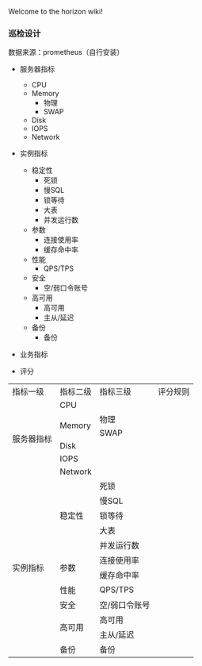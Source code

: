 Welcome to the horizon wiki!

### 巡检设计
数据来源：prometheus（自行安装）
* 服务器指标
  * CPU
  * Memory
    * 物理
    * SWAP
  * Disk
  * IOPS
  * Network
* 实例指标
  * 稳定性
    * 死锁
    * 慢SQL
    * 锁等待
    * 大表
    * 并发运行数
  * 参数
    * 连接使用率
    * 缓存命中率
  * 性能
    * QPS/TPS
  * 安全
    * 空/弱口令账号
  * 高可用
    * 高可用
    * 主从/延迟
  * 备份
    * 备份
* 业务指标

* 评分
<table>
    <tr>
        <td>指标一级</td>
        <td>指标二级</td>
        <td>指标三级</td>
        <td>评分规则</td>
    </tr>
    <tr>
        <td rowspan="6">服务器指标</td>
        <td>CPU</td>
        <tr>
            <td rowspan="2">Memory</td>
            <td>物理</td>
            <tr>
                <td>SWAP</td>
            </tr>
        </tr>
        <tr>
            <td>Disk</td>
        </tr>
        <tr>
            <td>IOPS</td>
        </tr>
        <tr>
            <td>Network</td>
        </tr>
    </tr>
    <tr>
        <td rowspan="12">实例指标</td>
        <td rowspan="5">稳定性</td>
        <td>死锁</td>
        <tr>
            <td>慢SQL</td>
        </tr>
        <tr>
            <td>锁等待</td>
        </tr>
        <tr>
            <td>大表</td>
        </tr>
        <tr>
            <td>并发运行数</td>
        </tr>
        <tr>
            <td rowspan="2">参数</td>
            <td>连接使用率</td>
            <tr>
                <td>缓存命中率</td>
            </tr>
        </tr>
        <tr>
            <td rowspan="1">性能</td>
            <td>QPS/TPS</td>
        </tr>
        <tr>
            <td rowspan="1">安全</td>
            <td>空/弱口令账号</td>
        </tr>
        <tr>
            <td rowspan="2">高可用</td>
            <td>高可用</td>
            <tr>
                <td>主从/延迟</td>
            </tr>
        </tr>
        <tr>
            <td rowspan="1">备份</td>
            <td>备份</td>
        </tr>
    </tr>
</table>